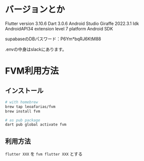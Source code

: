 # バージョンとか
Flutter version 3.10.6
Dart 3.0.6
Android Studio Giraffe 2022.3.1
Idk AndroidAPI34 extension level 7 platform Android SDK

supabaseのDBパスワード：P6Ym*bqRJ6KtM88

.envの中身はslackにあります。

# FVM利用方法

## インストール

```bash
# with homebrew
brew tap leoafarias/fvm
brew install fvm

# as pub package
dart pub global activate fvm
```

## 利用方法

`flutter XXX` を `fvm flutter XXX` とする